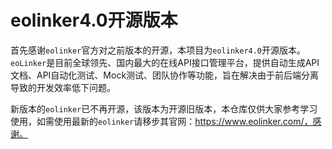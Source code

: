 ﻿# eolinker4.0开源版本

首先感谢`eolinker`官方对之前版本的开源，本项目为`eolinker4.0`开源版本。`eoLinker`是目前全球领先、国内最大的在线API接口管理平台，提供自动生成API文档、API自动化测试、Mock测试、团队协作等功能，旨在解决由于前后端分离导致的开发效率低下问题。

新版本的`eolinker`已不再开源，该版本为开源旧版本，本仓库仅供大家参考学习使用，如需使用最新的`eolinker`请移步其官网：https://www.eolinker.com/，感谢。


